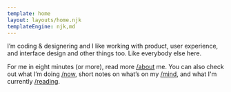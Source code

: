 ```yaml
---
template: home
layout: layouts/home.njk
templateEngine: njk,md
---
```


I’m coding & designering and I like working with product, user experience, and interface design and
other things too. Like everybody else here.

For me in eight minutes (or more), read more [/about](/about) me. You can also check out what I’m
doing [/now](/now), short notes on what’s on my [/mind](/mind), and what I'm currently
[/reading](/reading).
